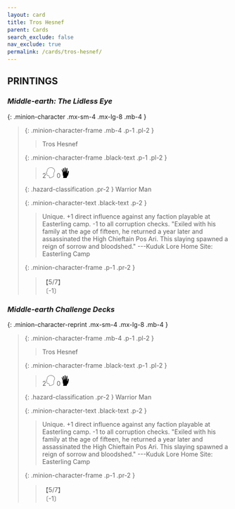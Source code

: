 ```yaml
---
layout: card
title: Tros Hesnef
parent: Cards
search_exclude: false
nav_exclude: true
permalink: /cards/tros-hesnef/
---
```


## PRINTINGS


### _Middle-earth: The Lidless Eye_

{: .minion-character .mx-sm-4 .mx-lg-8 .mb-4 }
> {: .minion-character-frame .mb-4 .p-1 .pl-2 }
> > <div class="hazard-mp"></div>
> > <div class="card-name">Tros Hesnef</div>
>
> {: .minion-character-frame .black-text .p-1 .pl-2 }
> > 2![](/assets/images/mind.svg) 0![](/assets/images/di.svg)
>
> {: .hazard-classification .pr-2 }
> Warrior Man
>
> {: .minion-character-text .black-text .p-2 }
> > Unique. +1 direct influence against any faction playable at Easterling camp. -1 to all corruption checks.  "Exiled with his family at the age of fifteen, he returned a year later and assassinated the High Chieftain Pos Ari. This slaying spawned a reign of sorrow and bloodshed."  ---Kuduk Lore  Home Site: Easterling Camp 
>
> {: .minion-character-frame .p-1 .pr-2 }
> > <div class="card-shield">【5/7】</div>
> > <div class="card-corruption-white">〔-1〕</div>

### _Middle-earth Challenge Decks_

{: .minion-character-reprint .mx-sm-4 .mx-lg-8 .mb-4 }
> {: .minion-character-frame .mb-4 .p-1 .pl-2 }
> > <div class="hazard-mp"></div>
> > <div class="card-name">Tros Hesnef</div>
>
> {: .minion-character-frame .black-text .p-1 .pl-2 }
> > 2![](/assets/images/mind.svg) 0![](/assets/images/di.svg)
>
> {: .hazard-classification .pr-2 }
> Warrior Man
>
> {: .minion-character-text .black-text .p-2 }
> > Unique. +1 direct influence against any faction playable at Easterling camp. -1 to all corruption checks.  "Exiled with his family at the age of fifteen, he returned a year later and assassinated the High Chieftain Pos Ari. This slaying spawned a reign of sorrow and bloodshed."  ---Kuduk Lore  Home Site: Easterling Camp 
>
> {: .minion-character-frame .p-1 .pr-2 }
> > <div class="card-shield">【5/7】</div>
> > <div class="card-corruption-white">〔-1〕</div>
